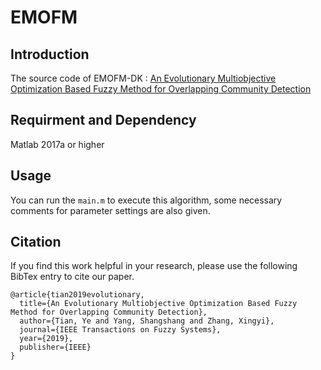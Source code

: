 # EMOFM

## Introduction
The source code of EMOFM-DK : [An Evolutionary Multiobjective Optimization Based Fuzzy Method for Overlapping Community Detection](https://ieeexplore.ieee.org/abstract/document/8855008)

## Requirment and Dependency
Matlab 2017a or higher 

## Usage
You can run the `main.m` to execute this algorithm, some necessary comments for parameter settings are also given.


## Citation
If you find this work helpful in your research, please use the following BibTex entry to cite our paper.
```
@article{tian2019evolutionary,
  title={An Evolutionary Multiobjective Optimization Based Fuzzy Method for Overlapping Community Detection},
  author={Tian, Ye and Yang, Shangshang and Zhang, Xingyi},
  journal={IEEE Transactions on Fuzzy Systems},
  year={2019},
  publisher={IEEE}
}
```

